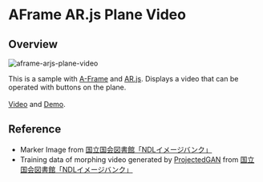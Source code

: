 # AFrame AR.js Plane Video
## Overview
![aframe-arjs-plane-video]()

This is a sample with [A-Frame](https://aframe.io/) and [AR.js](https://ar-js-org.github.io/AR.js-Docs/). Displays a video that can be operated with buttons on the plane.
<br><br>
[Video]() and [Demo]().

## Reference
- Marker Image from [国立国会図書館「NDLイメージバンク」](https://rnavi.ndl.go.jp/imagebank/index.html)
- Training data of morphing video generated by [ProjectedGAN](https://github.com/autonomousvision/projected_gan) from [国立国会図書館「NDLイメージバンク」](https://rnavi.ndl.go.jp/imagebank/index.html)